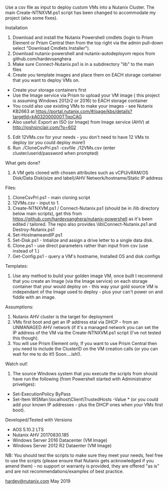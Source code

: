 Use a csv file as input to deploy custom VMs into a Nutanix Cluster.  The main Create-NTNXVM.ps1 script has been changed to accommodate my project (also some fixes).

Installation
1. Download and install the Nutanix Powershell cmdlets (login to  Prism Element or Prism Central then from the top right via the admin pull-down select "Download Cmdlets Installer"). 
2. Download nutanix-powershell and nutanix-autodeployvm repos from github.com/hardevsanghera
3. Make sure Connect-Nutanix.ps1 is in a subdirectory "lib" to the main files
4. Create you template images and place them on EACH storage container that you want to deploy VMs on.
  - Create your storage containers first
  - Use the Image service via Prism to upload your VM image ( this project is assuming Windows 2012r2 or 2016) to EACH storage container
  - You could also use existing VMs to make your images - see Nutanix KB2663 at https://portal.nutanix.com/#/page/kbs/details?targetId=kA032000000TTqoCAG
  - Also useful: Export an ISO (or Image) from Image service (AHV) at http://joshsinclair.com/?p=602
5. Edit 12VMs.csv for your needs - you don't need to have 12 VMs to deploy (or you could deploy more!)
6. Run ./CloneCsvPrl.ps1 -csvfile ./12VMs.csv (enter cluster/userid/password when prompted)

What gets done?
1.  A VM gets cloned with chosen attributes such as vCPU/vRAM/OS Disk/Data Disk(size and label)/AHV Network/hostname/Static IP address

Files:
1.  CloneCsvPrl.ps1 - main cloning script
2.  12VMs.csv - input to 1.
3.  Create-NTNXVM.ps1 / Connect-Nutanix.ps1 (should be in /lib directory below main scripts), get this from https://github.com/hardevsanghera/nutanix-powershell as it's been edited / tailored.  The repo also provides \lib\Connect-Nutanix.ps1 and Destroy-Nutanix.ps1
4.  Set-HostnameandIP.ps1
5.  Set-Disk.ps1 - Intialize and assign a drive letter to a single data disk.
6.  Clone.ps1 - use direct parameters rather than input from csv (use instead of 1.)
7.  Get-Config.ps1 - query a VM's hostname, Installed OS and disk configs

Templates:
1.  Use any method to build your golden image VM, once built I recommend that you create an Image (via the Image service) on each storage container that your would deploy on - this way your gold source VM is independant of the Image used to deploy - plus your can't power on and fiddle with an image.

Assumptions:
1. Nutanix AHV cluster is the target for deployment
2. VMs first boot and get an IP address etal via DHCP - from an UNMANAGED AHV network (if it's a managed network you can set the IP address of the VM via the Create-NTNXVM.ps1 script (I've not tested this though).
3. You will use Prism Element only, If you want to use Prism Central then you need to include the ClusterID on the VM creation calls (or you can wait for me to do it!) Soon....ish!).

Watch out!
1. The source Windows system that you execute the scripts from should have run the following (from Powershell started with Administratror priveliges):
 - Set-ExecutionPolicy ByPass
 - Set-Item WSMan:\\localhost\Client\TrustedHosts -Value *
   (or you could add your known IP addresses - plus the DHCP ones when your VMs first boot).

Developed/Tested with Versions
 - AOS 5.10.2 LTS
 - Nutanix AHV 20170830.185
 - Windows Server 2016 Datacenter (VM Image)
 - Windows Server 2012 R2 Dataenter (VM Image)

NB:
You should test the scripts to make sure they meet your needs, feel free to use the scripts (please ensure that Nutanix gets acknowledged if you amend them) - no support or warranty is provided, they are offered "as is" and are not recommendations/examples of best practice.

hardev@nutanix.com May 2019
